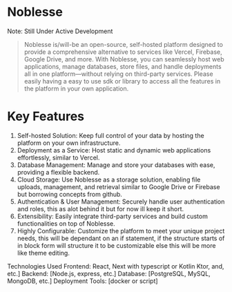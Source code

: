 # Noblesse

Note: Still Under Active Development

> Noblesse is/will-be an open-source, self-hosted platform designed to provide a comprehensive alternative to services like Vercel, Firebase, Google Drive, and more. With Noblesse, you can seamlessly host web applications, manage databases, store files, and handle deployments all in one platform—without relying on third-party services. Please easily having a easy to use sdk or library to access all the features in the platform in your own application.

# Key Features

1. Self-hosted Solution: Keep full control of your data by hosting the platform on your own infrastructure.
2. Deployment as a Service: Host static and dynamic web applications effortlessly, similar to Vercel.
3. Database Management: Manage and store your databases with ease, providing a flexible backend.
4. Cloud Storage: Use Noblesse as a storage solution, enabling file uploads, management, and retrieval similar to Google Drive or Firebase but borrowing concepts from github.
5. Authentication & User Management: Securely handle user authentication and roles, this as alot behind it but for now ill keep it short.
6. Extensibility: Easily integrate third-party services and build custom functionalities on top of Noblesse.
7. Highly Configurable: Customize the platform to meet your unique project needs, this will be dependant on an if statement, if the structure starts of in block form will structure it to be customizable else this will be more like theme editing.

Technologies Used
Frontend: React, Next with typescript or Kotlin Ktor, and, etc.]
Backend: [Node.js, express, etc.]
Database: [PostgreSQL, MySQL, MongoDB, etc.]
Deployment Tools: [docker or script]
